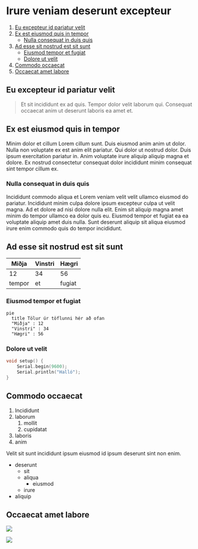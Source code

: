 # Irure veniam deserunt excepteur

1. [Eu excepteur id pariatur velit](#1)
2. [Ex est eiusmod quis in tempor](#2)
    - [Nulla consequat in duis quis](#3)
3. [Ad esse sit nostrud est sit sunt](#4)
    - [Eiusmod tempor et fugiat](#5)
    - [Dolore ut velit](#6)
4. [Commodo occaecat](#7)
5. [Occaecat amet labore](8)

## Eu excepteur id pariatur velit <a name="1"></a>

> Et sit incididunt ex ad quis. Tempor dolor velit laborum qui. Consequat occaecat anim ut deserunt laboris ea amet et.

## Ex est eiusmod quis in tempor <a name="2"></a>

Minim dolor et cillum Lorem cillum sunt. Duis eiusmod anim anim ut dolor. Nulla non voluptate ex est anim elit pariatur. Qui dolor ut nostrud dolor. Duis ipsum exercitation pariatur in. Anim voluptate irure aliquip aliquip magna et dolore. Ex nostrud consectetur consequat dolor incididunt minim consequat sint tempor cillum ex.

### Nulla consequat in duis quis <a name="3"></a>

Incididunt commodo aliqua et Lorem veniam velit velit ullamco eiusmod do pariatur. Incididunt minim culpa dolore ipsum excepteur culpa ut velit magna. Ad et dolore ad nisi dolore nulla elit. Enim sit aliquip magna amet minim do tempor ullamco ea dolor quis eu. Eiusmod tempor et fugiat ea ea voluptate aliquip amet duis nulla. Sunt deserunt aliquip sit aliqua eiusmod irure enim commodo quis do tempor incididunt.

## Ad esse sit nostrud est sit sunt <a name="4"></a>

| Miðja |  Vinstri |  Hægri |
|-------|----------|--------|
|   12  |    34    |  56    |
|tempor |    et    | fugiat |

### Eiusmod tempor et fugiat <a name="5"></a>

```mermaid
pie
  title Tölur úr töflunni hér að ofan
  "Miðja" : 12
  "Vinstri" : 34
  "Hægri" : 56
```

### Dolore ut velit <a name="6"></a>


```c++
void setup() {  
    Serial.begin(9600);  
    Serial.println("Halló");  
}
```

## Commodo occaecat <a name="7"></a>
1. Incididunt
2. laborum
    1. mollit
    2. cupidatat
3. laboris
4. anim

Velit sit sunt incididunt ipsum eiusmod id ipsum deserunt sint non enim.

- deserunt
  - sit
  - aliqua
    - eiusmod
  - irure
- aliquip

## Occaecat amet labore <a name="8"></a>

![](https://tskoli.is/wp-content/uploads/2019/06/skolavorduholt-595x440.jpg)

[![](https://img.youtube.com/vi/HUBNt18RFbo/0.jpg)](https://www.youtube.com/watch?v=HUBNt18RFbo)
